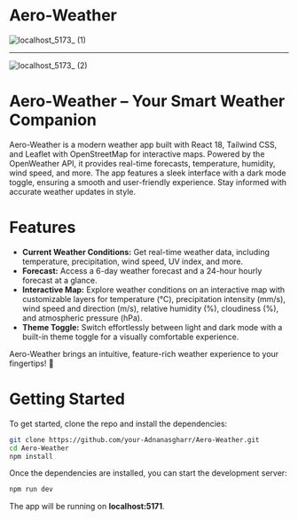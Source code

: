 # Aero-Weather


![localhost_5173_ (1)](https://github.com/user-attachments/assets/c922a78f-3dd9-4a49-aa36-7d96eda2bd78)

------------------------------------------------------------------------------------------------------------------------------

![localhost_5173_ (2)](https://github.com/user-attachments/assets/149a285f-fc90-463a-b214-dcbea6963e70)


# Aero-Weather – Your Smart Weather Companion

Aero-Weather is a modern weather app built with React 18, Tailwind CSS, and Leaflet with OpenStreetMap for interactive maps. Powered by the OpenWeather API, it provides real-time forecasts, temperature, humidity, wind speed, and more. The app features a sleek interface with a dark mode toggle, ensuring a smooth and user-friendly experience. Stay informed with accurate weather updates in style.

# Features

- **Current Weather Conditions:** Get real-time weather data, including temperature, precipitation, wind speed, UV index, and more.
- **Forecast:** Access a 6-day weather forecast and a 24-hour hourly forecast at a glance.
- **Interactive Map:** Explore weather conditions on an interactive map with customizable layers for temperature (°C), precipitation intensity (mm/s), wind speed and direction (m/s), relative humidity (%), cloudiness (%), and atmospheric pressure (hPa).
- **Theme Toggle:** Switch effortlessly between light and dark mode with a built-in theme toggle for a visually comfortable experience.
  
Aero-Weather brings an intuitive, feature-rich weather experience to your fingertips! 🚀


# Getting Started

To get started, clone the repo and install the dependencies:

```sh
git clone https://github.com/your-Adnanasgharr/Aero-Weather.git
cd Aero-Weather
npm install
```

Once the dependencies are installed, you can start the development server:

```sh
npm run dev
```

The app will be running on **localhost:5171**.
```
